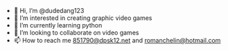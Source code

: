 - 👋 Hi, I’m @dudedang123
- 👀 I’m interested in creating graphic video games
- 🌱 I’m currently learning python
- 💞️ I’m looking to collaborate on video games
- 📫 How to reach me 851790@dpsk12.net and romanchelin@hotmail.com

<!---
dudedang123/dudedang123 is a ✨ special ✨ repository because its `README.md` (this file) appears on your GitHub profile.
You can click the Preview link to take a look at your changes.
--->
